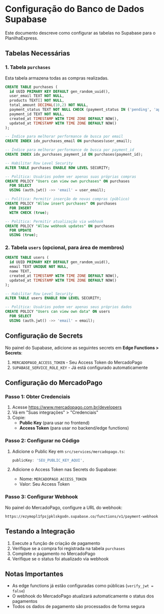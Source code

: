 # Configuração do Banco de Dados Supabase

Este documento descreve como configurar as tabelas no Supabase para o PlanilhaExpress.

## Tabelas Necessárias

### 1. Tabela `purchases`

Esta tabela armazena todas as compras realizadas.

```sql
CREATE TABLE purchases (
  id UUID PRIMARY KEY DEFAULT gen_random_uuid(),
  user_email TEXT NOT NULL,
  products TEXT[] NOT NULL,
  total_amount DECIMAL(10,2) NOT NULL,
  payment_status TEXT NOT NULL CHECK (payment_status IN ('pending', 'approved', 'rejected')),
  payment_id TEXT NOT NULL,
  created_at TIMESTAMP WITH TIME ZONE DEFAULT NOW(),
  updated_at TIMESTAMP WITH TIME ZONE DEFAULT NOW()
);

-- Índice para melhorar performance de busca por email
CREATE INDEX idx_purchases_email ON purchases(user_email);

-- Índice para melhorar performance de busca por payment_id
CREATE INDEX idx_purchases_payment_id ON purchases(payment_id);

-- Habilitar Row Level Security
ALTER TABLE purchases ENABLE ROW LEVEL SECURITY;

-- Política: Usuários podem ver apenas suas próprias compras
CREATE POLICY "Users can view own purchases" ON purchases
  FOR SELECT
  USING (auth.jwt() ->> 'email' = user_email);

-- Política: Permitir inserção de novas compras (público)
CREATE POLICY "Allow insert purchases" ON purchases
  FOR INSERT
  WITH CHECK (true);

-- Política: Permitir atualização via webhook
CREATE POLICY "Allow webhook updates" ON purchases
  FOR UPDATE
  USING (true);
```

### 2. Tabela `users` (opcional, para área de membros)

```sql
CREATE TABLE users (
  id UUID PRIMARY KEY DEFAULT gen_random_uuid(),
  email TEXT UNIQUE NOT NULL,
  name TEXT,
  created_at TIMESTAMP WITH TIME ZONE DEFAULT NOW(),
  updated_at TIMESTAMP WITH TIME ZONE DEFAULT NOW()
);

-- Habilitar Row Level Security
ALTER TABLE users ENABLE ROW LEVEL SECURITY;

-- Política: Usuários podem ver apenas seus próprios dados
CREATE POLICY "Users can view own data" ON users
  FOR SELECT
  USING (auth.jwt() ->> 'email' = email);
```

## Configuração de Secrets

No painel do Supabase, adicione as seguintes secrets em **Edge Functions > Secrets**:

1. `MERCADOPAGO_ACCESS_TOKEN` - Seu Access Token do MercadoPago
2. `SUPABASE_SERVICE_ROLE_KEY` - Já está configurado automaticamente

## Configuração do MercadoPago

### Passo 1: Obter Credenciais

1. Acesse https://www.mercadopago.com.br/developers
2. Vá em "Suas integrações" > "Credenciais"
3. Copie:
   - **Public Key** (para usar no frontend)
   - **Access Token** (para usar no backend/edge functions)

### Passo 2: Configurar no Código

1. Adicione o Public Key em `src/services/mercadopago.ts`:
   ```typescript
   publicKey: 'SEU_PUBLIC_KEY_AQUI',
   ```

2. Adicione o Access Token nas Secrets do Supabase:
   - Nome: `MERCADOPAGO_ACCESS_TOKEN`
   - Valor: Seu Access Token

### Passo 3: Configurar Webhook

No painel do MercadoPago, configure a URL do webhook:
```
https://ezymopl1fpsjpklskgodn.supabase.co/functions/v1/payment-webhook
```

## Testando a Integração

1. Execute a função de criação de pagamento
2. Verifique se a compra foi registrada na tabela `purchases`
3. Complete o pagamento no MercadoPago
4. Verifique se o status foi atualizado via webhook

## Notas Importantes

- As edge functions já estão configuradas como públicas (`verify_jwt = false`)
- O webhook do MercadoPago atualizará automaticamente o status dos pagamentos
- Todos os dados de pagamento são processados de forma segura
